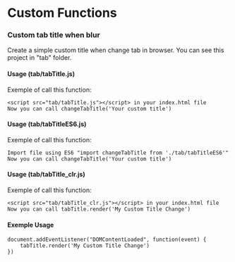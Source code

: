 # Custom Functions

### Custom tab title when blur
Create a simple custom title when change tab in browser. You can see this project in "tab" folder.

#### Usage (tab/tabTitle.js)
Exemple of call this function:

	<script src="tab/tabTitle.js"></script> in your index.html file
	Now you can call changeTabTitle('Your custom title')

#### Usage (tab/tabTitleES6.js)
Exemple of call this function:
	
	Import file using ES6 "import changeTabTitle from './tab/tabTitleES6'" 
	Now you can call changeTabTitle('Your custom title')

#### Usage (tab/tabTitle_clr.js)
Exemple of call this function:

	<script src="tab/tabTitle_clr.js"></script> in your index.html file
	Now you can call tabTitle.render('My Custom Title Change')

#### Exemple Usage

	document.addEventListener("DOMContentLoaded", function(event) {
		tabTitle.render('My Custom Title Change')
	})